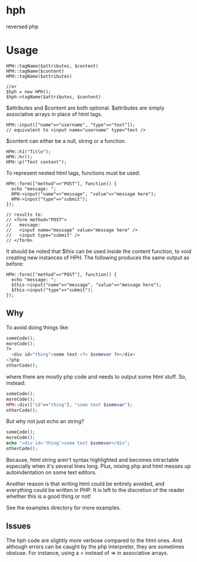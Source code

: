 # hph
reversed php

# Usage
```
HPH::tagName($attributes, $content)
HPH::tagName($content)
HPH::tagName($attributes)

//or
$hph = new HPH();
$hph->tagName($attributes, $content)

```
$attributes and $content are both optional. $attributes are simply associative arrays
in place of html tags.
```
HPH::input(["name"=>"username", "type"=>"text"]);
// equivalent to <input name="username" type="text />
```
$content can either be a null, string or a function.
```
HPH::h1("Title");
HPH::hr();
HPH::p("Text content");
```
To represent nested html tags, functions must be used:

```
HPH::form(["method"=>"POST"], function() {
  echo "message: ";
  HPH->input("name"=>"message", "value"=>"message here");
  HPH->input("type"=>"submit");
});

// results to:
// <form method="POST">
//   message:
//   <input name="message" value="message here" />
//   <input type="submit" />
// </form>
```
It should be noted that $this can be used inside the content function,
to void creating new instances of HPH. The following produces
the same output as before:
```
HPH::form(["method"=>"POST"], function() {
  echo "message: ";
  $this->input("name"=>"message", "value"=>"message here");
  $this->input("type"=>"submit");
});
```

## Why
To avoid doing things like:

```php
someCode();
moreCode();
?>
  <div id="thing">some text <?= $somevar ?></div>
<?php
otherCode();
```

where there are mostly php code and
needs to output some html stuff.
So, instead:

```php
someCode();
moreCode();
HPH::div(["id"=>"thing"], "some text $somevar");
otherCode();
```
But why not just echo an string?

```php
someCode();
moreCode();
echo "<div id='thing'>some text $somevar</div";
otherCode();
```

Because, html string aren't syntax highlighted
and becomes intractable especially when it's several
lines long. Plus, mixing php and
html messes up autoindentation on some text editors.

Another reason is that writing html could be entirely
avoided, and everything could be written in PHP.
It is left to the discretion of the reader
whether this is a good thing or not! 

See the examples directory for more examples.

## Issues
The hph code are slightly more verbose compared to the html ones.
And although errors can be caught by the php interpreter,
they are sometimes obstuse. For instance, using a = instead of =>
in associative arrays.

